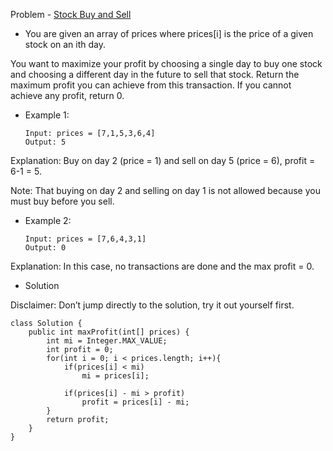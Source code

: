 Problem - [Stock Buy and Sell](https://leetcode.com/problems/best-time-to-buy-and-sell-stock/)

- You are given an array of prices where prices[i] is the price of a given stock on an ith day.

You want to maximize your profit by choosing a single day to buy one stock and choosing a different day in the future to sell that stock. Return the maximum profit you can achieve from this transaction. If you cannot achieve any profit, return 0.

- Example 1:

      Input: prices = [7,1,5,3,6,4]
      Output: 5
      
Explanation: Buy on day 2 (price = 1) and 
sell on day 5 (price = 6), profit = 6-1 = 5.

Note: That buying on day 2 and selling on day 1 
is not allowed because you must buy before 
you sell.

- Example 2:

      Input: prices = [7,6,4,3,1]
      Output: 0
      
Explanation: In this case, no transactions are 
done and the max profit = 0.

- Solution

Disclaimer: Don’t jump directly to the solution, try it out yourself first.


```
class Solution {
    public int maxProfit(int[] prices) {
        int mi = Integer.MAX_VALUE;
        int profit = 0;
        for(int i = 0; i < prices.length; i++){
            if(prices[i] < mi)
                mi = prices[i];
            
            if(prices[i] - mi > profit)
                profit = prices[i] - mi;
        }
        return profit;
    }
}
```
